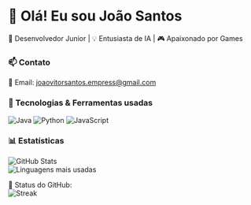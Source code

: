 # 👋 Olá! Eu sou João Santos 

🚀 Desenvolvedor Junior | 💡 Entusiasta de IA | 🎮 Apaixonado por Games  

### 📫 Contato  
📧 Email:  joaovitorsantos.empress@gmail.com

### 🚀 Tecnologias & Ferramentas usadas 
![Java](https://img.shields.io/badge/-Java-007396?style=flat-square&logo=java&logoColor=white) ![Python](https://img.shields.io/badge/-Python-3776AB?style=flat-square&logo=python&logoColor=white) ![JavaScript](https://img.shields.io/badge/-JavaScript-F7DF1E?style=flat-square&logo=javascript&logoColor=black)



### 📊 Estatísticas  
![GitHub Stats](https://github-readme-stats.vercel.app/api?username=seuusuario&show_icons=true&theme=radical)  
![Linguagens mais usadas](https://github-readme-stats.vercel.app/api/top-langs/?username=seuusuario&layout=compact&theme=radical)

🌟 Status do GitHub:  
![Streak](https://github-readme-streak-stats.herokuapp.com/?user=seuusuario&theme=radical)  
